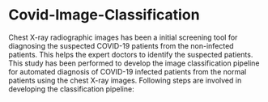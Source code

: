 # Covid-Image-Classification
Chest X-ray radiographic images has been a initial screening tool for diagnosing the suspected COVID-19 patients from the non-infected patients. This helps the expert doctors to identify the suspected patients. This study has been performed to develop the image classification pipeline for automated diagnosis of COVID-19 infected patients from the normal patients using the chest X-ray images.
Following steps are involved in developing the classification pipeline:
